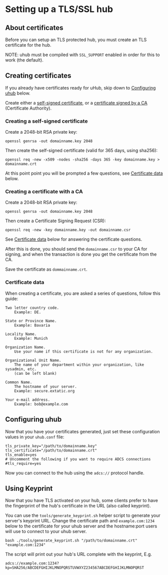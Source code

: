 # Setting up a TLS/SSL hub

## About certificates

Before you can setup an TLS protected hub, you must create an TLS certificate
for the hub.

NOTE: uhub must be compiled with `SSL_SUPPORT` enabled in order for this to
work (the default).

## Creating certificates

If you already have certificates ready for uHub, skip down to
[Configuring uhub](#configuring-uhub) below.

Create either a [self-signed certificate](#creating-a-self-signed-certificate),
or a [certificate signed by a CA](#creating-a-certificate-with-a-ca)
(Certificate Authority).

### Creating a self-signed certificate

Create a 2048-bit RSA private key:
```shell
openssl genrsa -out domainname.key 2048
```

Then create the self-signed certificate (valid for 365 days, using sha256):
```shell
openssl req -new -x509 -nodes -sha256 -days 365 -key domainname.key > domainname.crt
```

At this point point you will be prompted a few questions,
see [Certificate data](#certificate-data) below.

### Creating a certificate with a CA

Create a 2048-bit RSA private key:
```shell
openssl genrsa -out domainname.key 2048
```

Then create a Certificate Signing Request (CSR):
```shell
openssl req -new -key domainname.key -out domainname.csr
```

See [Certificate data](#certificate-data) below for answering the certificate
questions.

After this is done, you should send the `domainname.csr` to your CA for
signing, and when the transaction is done you get the certificate from the CA.

Save the certificate as `dommainname.crt`.

### Certificate data

When creating a certificate, you are asked a series of questions, follow this
guide:
```
Two letter country code.
    Example: DE.

State or Province Name.
    Example: Bavaria

Locality Name.
    Example: Munich

Organization Name.
    Use your name if this certificate is not for any organization.

Organizational Unit Name.
    The name of your department within your organization, like sysadmin, etc.
    (can be left blank)

Common Name.
    The hostname of your server.
    Example: secure.extatic.org

Your e-mail address.
    Example: bob@example.com
```

## Configuring uhub

Now that you have your certificates generated, just set these configuration
values in your `uhub.conf` file:
```
tls_private_key="/path/to/domainname.key"
tls_certificate="/path/to/domainname.crt"
tls_enable=yes
# Uncomment the following if you want to require ADCS connections
#tls_require=yes
```

Now you can connect to the hub using the `adcs://` protocol handle.

## Using Keyprint

Now that you have TLS activated on your hub, some clients prefer to have the
fingerprint of the hub's certificate in the URL (also called keyprint).

You can use the `tools/generate_keyprint.sh` helper script to generate your
server's keyprint URL. Change the certificate path and `example.com:1234`
below to the certificate for your uhub server and the hostname:port users will
use to connect to your uhub server.
```shell
bash ./tools/generate_keyprint.sh "/path/to/domainname.crt" "example.com:1234"
```

The script will print out your hub's URL complete with the keyprint, E.g.
```
adcs://example.com:1234?kp=SHA256/ABCDEFGHIJKLMNOPQRSTUVWXYZ234567ABCDEFGHIJKLMNOPQRST
```
